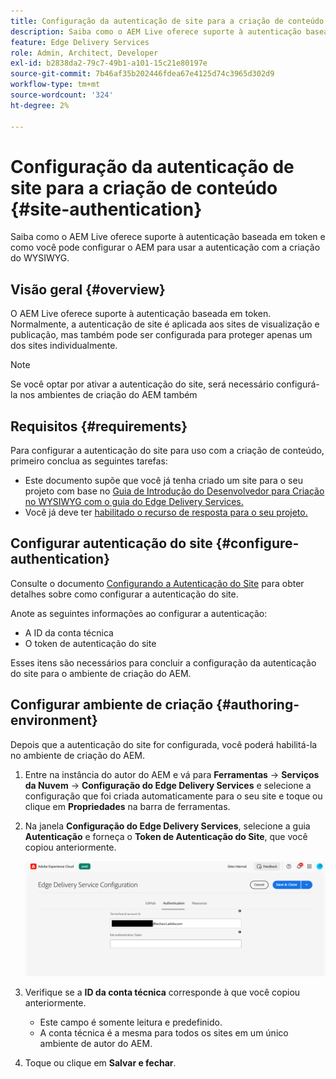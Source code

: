 ```yaml
---
title: Configuração da autenticação de site para a criação de conteúdo
description: Saiba como o AEM Live oferece suporte à autenticação baseada em token e como você pode configurar o AEM para usar a autenticação com a criação do WYSIWYG.
feature: Edge Delivery Services
role: Admin, Architect, Developer
exl-id: b2838da2-79c7-49b1-a101-15c21e80197e
source-git-commit: 7b46af35b202446fdea67e4125d74c3965d302d9
workflow-type: tm+mt
source-wordcount: '324'
ht-degree: 2%

---
```


# Configuração da autenticação de site para a criação de conteúdo {#site-authentication}

Saiba como o AEM Live oferece suporte à autenticação baseada em token e como você pode configurar o AEM para usar a autenticação com a criação do WYSIWYG.

## Visão geral {#overview}

O AEM Live oferece suporte à autenticação baseada em token. Normalmente, a autenticação de site é aplicada aos sites de visualização e publicação, mas também pode ser configurada para proteger apenas um dos sites individualmente.

>[!NOTE]
>
>Se você optar por ativar a autenticação do site, será necessário configurá-la nos ambientes de criação do AEM também

## Requisitos {#requirements}

Para configurar a autenticação do site para uso com a criação de conteúdo, primeiro conclua as seguintes tarefas:

* Este documento supõe que você já tenha criado um site para o seu projeto com base no [Guia de Introdução do Desenvolvedor para Criação no WYSIWYG com o guia do Edge Delivery Services.](/help/edge/wysiwyg-authoring/edge-dev-getting-started.md)
* Você já deve ter [habilitado o recurso de resposta para o seu projeto.](/help/edge/wysiwyg-authoring/repoless.md)

## Configurar autenticação do site {#configure-authentication}

Consulte o documento [Configurando a Autenticação do Site](https://www.aem.live/docs/authentication-setup-site) para obter detalhes sobre como configurar a autenticação do site.

Anote as seguintes informações ao configurar a autenticação:

* A ID da conta técnica
* O token de autenticação do site

Esses itens são necessários para concluir a configuração da autenticação do site para o ambiente de criação do AEM.

## Configurar ambiente de criação {#authoring-environment}

Depois que a autenticação do site for configurada, você poderá habilitá-la no ambiente de criação do AEM.

1. Entre na instância do autor do AEM e vá para **Ferramentas** -> **Serviços da Nuvem** -> **Configuração do Edge Delivery Services** e selecione a configuração que foi criada automaticamente para o seu site e toque ou clique em **Propriedades** na barra de ferramentas.
1. Na janela **Configuração do Edge Delivery Services**, selecione a guia **Autenticação** e forneça o **Token de Autenticação do Site**, que você copiou anteriormente.

   ![Configuração do Edge Delivery Services](/help/edge/wysiwyg-authoring/assets/site-authentication/configure-aem-author.png)

1. Verifique se a **ID da conta técnica** corresponde à que você copiou anteriormente.

   * Este campo é somente leitura e predefinido.
   * A conta técnica é a mesma para todos os sites em um único ambiente de autor do AEM.

1. Toque ou clique em **Salvar e fechar**.
